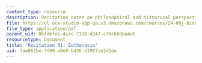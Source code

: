 ```yaml
---
content_type: resource
description: Recitation notes on philosophical and historical perspectives on euthanasia.
file: https://ol-ocw-studio-app-qa.s3.amazonaws.com/courses/24-06j-bioethics-spring-2009/7ae062be7f09a9e8b426d1967ce2d1ee_MIT24_06Js09_rec01.pdf
file_type: application/pdf
parent_uid: 0bfd6feb-4cec-7318-d247-c79cb0dea4a6
resourcetype: Document
title: 'Recitation 01: Euthanasia'
uid: 7ae062be-7f09-a9e8-b426-d1967ce2d1ee
---
```

